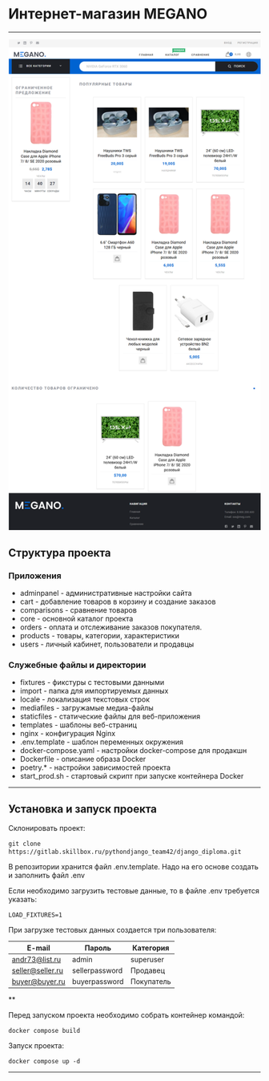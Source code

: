 # Интернет-магазин MEGANO
***
![Megano_main_page](/django_marketplace/common_static/img/megano_main_screen.png)
## Структура проекта
### Приложения
- adminpanel - административные настройки сайта 
- cart - добавление товаров в корзину и создание заказов
- comparisons - сравнение товаров
- core - основной каталог проекта
- orders - оплата и отслеживание заказов покупателя.
- products - товары, категории, характеристики
- users - личный кабинет, пользователи и продавцы


### Служебные файлы и директории
- fixtures - фикстуры с тестовыми данными
- import - папка для импортируемых данных
- locale - локализация текстовых строк
- mediafiles - загружамые медиа-файлы
- staticfiles - статические файлы для веб-приложения
- templates - шаблоны веб-страниц
- nginx - конфигурация Nginx
- .env.template - шаблон переменных окружения
- docker-compose.yaml - настройки docker-compose для продакшн
- Dockerfile - описание образа Docker
- poetry.* - настройки зависимостей проекта
- start_prod.sh - стартовый скрипт при запуске контейнера Docker

***

## Установка и запуск проекта

Склонировать проект:

```
git clone https://gitlab.skillbox.ru/pythondjango_team42/django_diploma.git
```
В репозитории хранится файл .env.template. Надо на его основе создать и заполнить файл .env 

Если необходимо загрузить тестовые данные, то в файле .env требуется указать:
```
LOAD_FIXTURES=1
```
При загрузке тестовых данных создается три пользователя:

| E-mail             | Пароль           | Категория     |
|--------------------|------------------|---------------|
| andr73@list.ru     | admin            | superuser     |
| seller@seller.ru   | sellerpassword   | Продавец      |
| buyer@buyer.ru     | buyerpassword    | Покупатель    |
**

Перед запуском проекта необходимо собрать контейнер командой:
```
docker compose build
```

Запуск проекта: 
```
docker compose up -d
```
***

